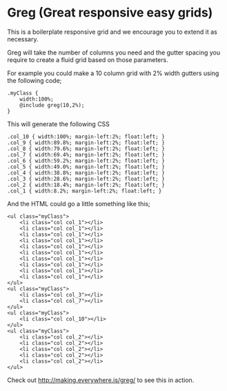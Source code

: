 Greg (Great responsive easy grids)
====
This is a boilerplate responsive grid and we encourage you to extend it as necessary.

Greg will take the number of columns you need and the gutter spacing you require to create a fluid grid based on those parameters.

For example you could make a 10 column grid with 2% width gutters using the following code;
```
.myClass {
    width:100%;
    @include greg(10,2%);
}
```

This will generate the following CSS
```
.col_10 { width:100%; margin-left:2%; float:left; }
.col_9 { width:89.8%; margin-left:2%; float:left; }
.col_8 { width:79.6%; margin-left:2%; float:left; }
.col_7 { width:69.4%; margin-left:2%; float:left; }
.col_6 { width:59.2%; margin-left:2%; float:left; }
.col_5 { width:49.0%; margin-left:2%; float:left; }
.col_4 { width:38.8%; margin-left:2%; float:left; }
.col_3 { width:28.6%; margin-left:2%; float:left; }
.col_2 { width:18.4%; margin-left:2%; float:left; }
.col_1 { width:8.2%; margin-left:2%; float:left; }
```

And the HTML could go a little something like this;
```
<ul class="myClass">
    <li class="col col_1"></li>
    <li class="col col_1"></li>
    <li class="col col_1"></li>
    <li class="col col_1"></li>
    <li class="col col_1"></li>
    <li class="col col_1"></li>
    <li class="col col_1"></li>
    <li class="col col_1"></li>
    <li class="col col_1"></li>
    <li class="col col_1"></li>
</ul>
<ul class="myClass">
    <li class="col col_3"></li>
    <li class="col col_7"></li>
</ul>
<ul class="myClass">
    <li class="col col_10"></li>
</ul>
<ul class="myClass">
    <li class="col col_2"></li>
    <li class="col col_2"></li>
    <li class="col col_2"></li>
    <li class="col col_2"></li>
    <li class="col col_2"></li>
</ul>
```

Check out http://making.everywhere.is/greg/ to see this in action.